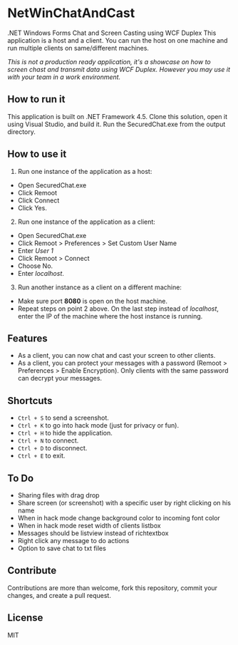 # NetWinChatAndCast
.NET Windows Forms Chat and Screen Casting using WCF Duplex
This application is a host and a client. You can run the host on one machine and run multiple clients on same/different machines.

*This is not a production ready application, it's a showcase on how to screen chast and transmit data using WCF Duplex. However you may use it with your team in a work environment.*

## How to run it
This application is built on .NET Framework 4.5.
Clone this solution, open it using Visual Studio, and build it.
Run the SecuredChat.exe from the output directory.

## How to use it
1. Run one instance of the application as a host: 
  - Open SecuredChat.exe
  - Click Remoot
  - Click Connect
  - Click Yes.
2. Run one instance of the application as a client:
  - Open SecuredChat.exe
  - Click Remoot > Preferences > Set Custom User Name
  - Enter *User 1*
  - Click Remoot > Connect
  - Choose No.
  - Enter *localhost*.
3. Run another instance as a client on a different machine:
  - Make sure port **8080** is open on the host machine.
  - Repeat steps on point 2 above. On the last step instead of *localhost*, enter the IP of the machine where the host instance is running.
 
 ## Features
 - As a client, you can now chat and cast your screen to other clients.
 - As a client, you can protect your messages with a password (Remoot > Preferences > Enable Encryption). Only clients with the same password can decrypt your messages.
  
 ## Shortcuts
 - `Ctrl + S` to send a screenshot.
 - `Ctrl + K` to go into hack mode (just for privacy or fun).
 - `Ctrl + H` to hide the application.
 - `Ctrl + N` to connect.
 - `Ctrl + D` to disconnect.
 - `Ctrl + E` to exit.
 
 ## To Do
- Sharing files with drag drop
- Share screen (or screenshot) with a specific user by right clicking on his name
- When in hack mode change background color to incoming font color
- When in hack mode reset width of clients listbox
- Messages should be listview instead of richtextbox 
- Right click any message to do actions
- Option to save chat to txt files
 
 ## Contribute
 Contributions are more than welcome, fork this repository, commit your changes, and create a pull request.
 
 ## License
 MIT
